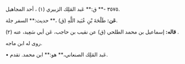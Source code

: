 ٣٥٧٥ -** ق:** عَبد المَلِك الزبيري (١) ، أحد المجاهيل.

**عَن:** طَلْحَةَ بْنِ عُبَيد اللَّهِ (ق) ،** حديث:** السفر جلة.

**قاله:** إسماعيل بن محمد الطلحي (ق) عن نقيب بن حاجب، عَن أبي سَعِيد، عنه (٢) .

روى له ابن ماجه.

• عَبد المَلِك الصنعاني،** هو:** ابن محمد. تقدم.